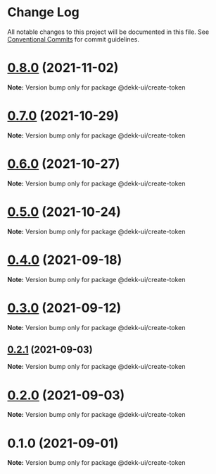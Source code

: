 # Change Log

All notable changes to this project will be documented in this file.
See [Conventional Commits](https://conventionalcommits.org) for commit guidelines.

# [0.8.0](https://github.com/dekk-app/design-system/compare/v0.7.0...v0.8.0) (2021-11-02)

**Note:** Version bump only for package @dekk-ui/create-token





# [0.7.0](https://github.com/dekk-app/design-system/compare/v0.6.0...v0.7.0) (2021-10-29)

**Note:** Version bump only for package @dekk-ui/create-token





# [0.6.0](https://github.com/dekk-app/design-system/compare/v0.5.1...v0.6.0) (2021-10-27)

**Note:** Version bump only for package @dekk-ui/create-token





# [0.5.0](https://github.com/dekk-app/design-system/compare/v0.4.2...v0.5.0) (2021-10-24)

**Note:** Version bump only for package @dekk-ui/create-token





# [0.4.0](https://github.com/dekk-app/design-system/compare/v0.3.1...v0.4.0) (2021-09-18)

**Note:** Version bump only for package @dekk-ui/create-token





# [0.3.0](https://github.com/dekk-app/design-system/compare/v0.2.1...v0.3.0) (2021-09-12)

**Note:** Version bump only for package @dekk-ui/create-token





## [0.2.1](https://github.com/dekk-app/design-system/compare/v0.2.0...v0.2.1) (2021-09-03)

**Note:** Version bump only for package @dekk-ui/create-token





# [0.2.0](https://github.com/dekk-app/design-system/compare/v0.1.2...v0.2.0) (2021-09-03)

**Note:** Version bump only for package @dekk-ui/create-token





# 0.1.0 (2021-09-01)

**Note:** Version bump only for package @dekk-ui/create-token
